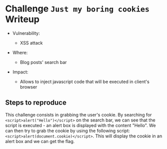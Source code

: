 # Challenge `Just my boring cookies` Writeup

- Vulnerability:
    - XSS attack

- Where:
    - Blog posts' search bar

- Impact:
    - Allows to inject javascript code that will be executed in client's browser

## Steps to reproduce

This challenge consists in grabbing the user's cookie. By searching for `<script>alert("Hello")</script>` on the search bar, we can see that the script is executed - an alert box is displayed with the content "Hello". We can then try to grab the cookie by using the following script: `<script>alert(document.cookie)</script>`. This will display the cookie in an alert box and we can get the flag.
